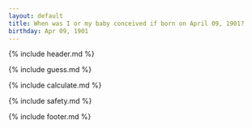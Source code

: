 ```yaml
---
layout: default
title: When was I or my baby conceived if born on April 09, 1901?
birthday: Apr 09, 1901
---
```


{% include header.md %}

{% include guess.md %}

{% include calculate.md %}

{% include safety.md %}

{% include footer.md %}



